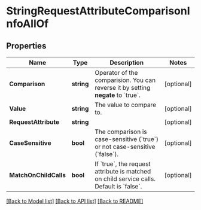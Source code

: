 # StringRequestAttributeComparisonInfoAllOf

## Properties

Name | Type | Description | Notes
------------ | ------------- | ------------- | -------------
**Comparison** | **string** | Operator of the comparision. You can reverse it by setting **negate** to &#x60;true&#x60;. | [optional] 
**Value** | **string** | The value to compare to. | [optional] 
**RequestAttribute** | **string** |  | [optional] 
**CaseSensitive** | **bool** | The comparison is case-sensitive (&#x60;true&#x60;) or not case-sensitive (&#x60;false&#x60;). | [optional] 
**MatchOnChildCalls** | **bool** | If &#x60;true&#x60;, the request attribute is matched on child service calls.    Default is &#x60;false&#x60;. | [optional] 

[[Back to Model list]](../README.md#documentation-for-models) [[Back to API list]](../README.md#documentation-for-api-endpoints) [[Back to README]](../README.md)


